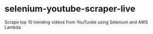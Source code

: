 # selenium-youtube-scraper-live
Scrape top 10 trending videos from YouTuvbe using Selenium and AWS Lambda
